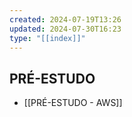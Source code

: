 ```yaml
---
created: 2024-07-19T13:26
updated: 2024-07-30T16:23
type: "[[index]]"
---
```

## PRÉ-ESTUDO
- [[PRÉ-ESTUDO - AWS]]